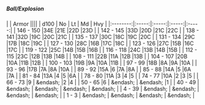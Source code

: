 ##### Ball/Explosion

|      | Armor ||||
| d100 | No | Lt | Md | Hvy |
|:--------:|:-----:|:-----:|:-----:|:-----:|
| 146 - 150 |34E  |21E  |22D  |23D  |
| 142 - 145 |33D  |20D  |21C  |22C  |
| 138 - 141 |32D  |19C  |20C  |21C  |
| 135 - 137 |30C  |18C  |19C  |20C  |
| 131 - 134 |29C  |17B  |18C  |19C  |
| 127 - 130 |28C  |16B  |17C  |18C  |
| 123 - 126 |27C  |15B  |16C  |17C  |
| 119 - 122 |25C  |14B  |15B  |16B  |
| 116 - 118 |24C  |13B  |14B  |15B  |
| 112 - 115 |23C  |12B  |13B  |14B  |
| 108 - 111 |22B  |11A  |12B  |13B  |
| 104 - 107 |20B  |10A  |11B  |12B  |
| 100 - 103 |19B  |9A  |10A  |11B  |
| 97 - 99 |18B  |8A  |9A  |10A  |
| 93 - 96 |17B  |7A  |8A  |10A  |
| 89 - 92 |15A  |6 |7A  |8A  |
| 85 - 88 |14A  |5 |6A  |7A  |
| 81 - 84 |13A  |4 |5 |6A  |
| 78 - 80 |11A  |3 |4 |5 |
| 74 - 77 |10A  |2 |3 |5 |
| 66 - 73 |9 | &endash;  |2 |4 |
| 50 - 65 |6 | &endash;  | &endash;  |1 |
| 40 - 49 | &endash;  | &endash;  | &endash;  | &endash;  |
| 4 - 39 | &endash;  | &endash;  | &endash;  | &endash;  |
| 1 - 3 | &endash;  | &endash;  | &endash;  | &endash;  |


